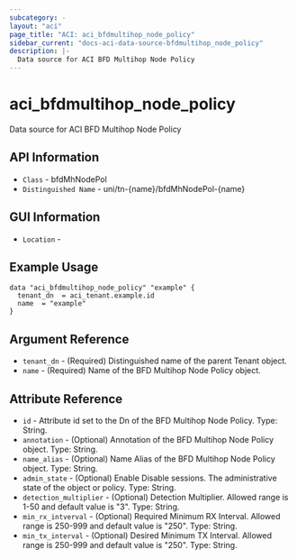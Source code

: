 ```yaml
---
subcategory: -
layout: "aci"
page_title: "ACI: aci_bfdmultihop_node_policy"
sidebar_current: "docs-aci-data-source-bfdmultihop_node_policy"
description: |-
  Data source for ACI BFD Multihop Node Policy
---
```


# aci_bfdmultihop_node_policy #

Data source for ACI BFD Multihop Node Policy


## API Information ##

* `Class` - bfdMhNodePol
* `Distinguished Name` - uni/tn-{name}/bfdMhNodePol-{name}

## GUI Information ##

* `Location` - 


## Example Usage ##

```hcl
data "aci_bfdmultihop_node_policy" "example" {
  tenant_dn  = aci_tenant.example.id
  name  = "example"
}
```

## Argument Reference ##

* `tenant_dn` - (Required) Distinguished name of the parent Tenant object.
* `name` - (Required) Name of the BFD Multihop Node Policy object.

## Attribute Reference ##
* `id` - Attribute id set to the Dn of the BFD Multihop Node Policy. Type: String.
* `annotation` - (Optional) Annotation of the BFD Multihop Node Policy object. Type: String.
* `name_alias` - (Optional) Name Alias of the BFD Multihop Node Policy object. Type: String.
* `admin_state` - (Optional) Enable Disable sessions. The administrative state of the object or policy. Type: String.
* `detection_multiplier` - (Optional) Detection Multiplier. Allowed range is 1-50 and default value is "3". Type: String.
* `min_rx_intverval` - (Optional) Required Minimum RX Interval. Allowed range is 250-999 and default value is "250". Type: String.
* `min_tx_interval` - (Optional) Desired Minimum TX Interval. Allowed range is 250-999 and default value is "250". Type: String.
